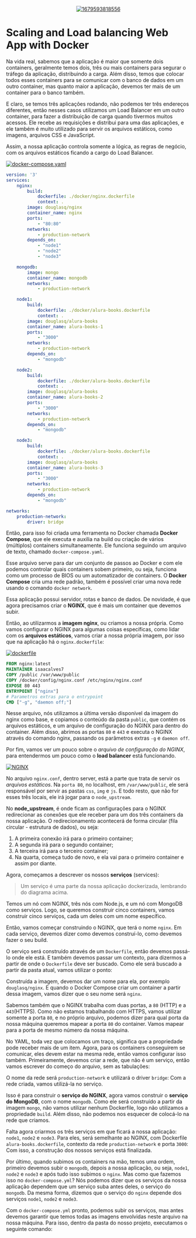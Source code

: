 <div align="center"><a href="https://github.com/IsaacAlves7/scaling-and-load-balancing-webapp">

![1679593818556](https://user-images.githubusercontent.com/61624336/230903035-222d7763-61d5-4d90-bf41-5a741d016d21.jpg)

</a></div>

# Scaling and Load balancing Web App with Docker
Na vida real, sabemos que a aplicação é maior que somente dois containers, geralmente temos dois, três ou mais containers para segurar o tráfego da aplicação, distribuindo a carga. Além disso, temos que colocar todos esses containers para se comunicar com o banco de dados em um outro container, mas quanto maior a aplicação, devemos ter mais de um container para o banco também.

E claro, se temos três aplicações rodando, não podemos ter três endereços diferentes, então nesses casos utilizamos um Load Balancer em um outro container, para fazer a distribuição de carga quando tivermos muitos acessos. Ele recebe as requisições e distribui para uma das aplicações, e ele também é muito utilizado para servir os arquivos estáticos, como imagens, arquivos CSS e JavaScript.

Assim, a nossa aplicação controla somente a lógica, as regras de negócio, com os arquivos estáticos ficando a cargo do Load Balancer.

[![docker-compose.yaml](https://img.shields.io/badge/-docker--compose.yaml-pink?style=social&logo=docker&logoColor=magenta)](#)

```yaml
version: '3'
services:
    nginx:
        build:
            dockerfile: ./docker/nginx.dockerfile
            context: .
        image: douglasq/nginx
        container_name: nginx
        ports:
            - "80:80"
        networks: 
            - production-network
        depends_on: 
            - "node1"
            - "node2"
            - "node3"

    mongodb:
        image: mongo
        container_name: mongodb
        networks: 
            - production-network

    node1:
        build:
            dockerfile: ./docker/alura-books.dockerfile
            context: .
        image: douglasq/alura-books
        container_name: alura-books-1
        ports:
            - "3000"
        networks: 
            - production-network
        depends_on:
            - "mongodb"

    node2:
        build:
            dockerfile: ./docker/alura-books.dockerfile
            context: .
        image: douglasq/alura-books
        container_name: alura-books-2
        ports:
            - "3000"
        networks: 
            - production-network
        depends_on:
            - "mongodb"

    node3:
        build:
            dockerfile: ./docker/alura-books.dockerfile
            context: .
        image: douglasq/alura-books
        container_name: alura-books-3
        ports:
            - "3000"
        networks: 
            - production-network
        depends_on:
            - "mongodb"

networks:
    production-network:
        driver: bridge
```


Então, para isso foi criada uma ferramenta no Docker chamada **Docker Compose**, que ele executa e auxilia na build ou criação de vários (múltiplos) containers simultaneamente. Ele funciona seguindo um arquivo de texto, chamado `docker-compose.yaml`.

Esse arquivo serve para dar um conjunto de passos ao Docker e com ele podemos controlar quais containers sobem primeiro, ou seja, funciona como um processo de BIOS ou um automatizador de containers. O **Docker Compose** cria uma rede padrão, também é possível criar uma nova rede usando o comando `docker network`.

Essa aplicação possui servidor, rotas e banco de dados. De novidade, é que agora precisamos criar o **NGINX**, que é mais um container que devemos subir.

Então, ao utilizarmos a **imagem nginx**, ou criamos a nossa própria. Como vamos configurar o NGINX para algumas coisas específicas, como lidar com os **arquivos estáticos**, vamos criar a nossa própria imagem, por isso que na aplicação há o `nginx.dockerfile`:

[![dockerfile](https://img.shields.io/badge/-nginx.dockerfile-blue?style=social&logo=docker&logoColor=blue)](#)

```dockerfile
FROM nginx:latest
MAINTAINER isaacalves7
COPY /public /var/www/public
COPY /docker/config/nginx.conf /etc/nginx/nginx.conf
EXPOSE 80 443
ENTRYPOINT ["nginx"]
# Parametros extras para o entrypoint
CMD ["-g", "daemon off;"]
```

Nesse arquivo, nós utilizamos a última versão disponível da imagem do nginx como base, e copiamos o conteúdo da pasta `public`, que contém os arquivos estáticos, e um arquivo de configuração do NGINX para dentro do container. Além disso, abrimos as portas `80` e `443` e executa o NGINX através do comando nginx, passando os parâmetros extras `-g` e `daemon off`.

Por fim, vamos ver um pouco sobre o *arquivo de configuração do NGINX*, para entendermos um pouco como o **load balancer** está funcionando.

[![NGINX](https://img.shields.io/badge/-nginx.conf-000000?style=social&logo=Nginx&logoColor=#009639)](#)

No arquivo `nginx.conf`, dentro server, está a parte que trata de servir os *arquivos estáticos*. Na `porta 80`, no localhost, em `/var/www/public`, ele será responsável por servir as pastas `css`, `img` e `js`. E todo resto, que não for esses três locais, ele irá jogar para o `node_upstream`.

No **node_upstream**, é onde ficam as configurações para o NGINX redirecionar as conexões que ele receber para um dos três containers da nossa aplicação. O redirecionamento acontecerá de forma circular (fila circular - estrutura de dados), ou seja: 

1. A primeira conexão irá para o primeiro container;
2. A segunda irá para o segundo container; 
3. A terceira irá para o terceiro container; 
4. Na quarta, começa tudo de novo, e ela vai para o primeiro container e assim por diante.

Agora, começamos a descrever os nossos **serviços** (services):

> Um serviço é uma parte da nossa aplicação dockerizada, lembrando do diagrama acima.

Temos um nó com NGINX, três nós com Node.js, e um nó com MongoDB como serviços. Logo, se queremos construir cinco containers, vamos construir cinco serviços, cada um deles com um nome específico.

Então, vamos começar construindo o NGINX, que terá o nome `nginx`. Em cada serviço, devemos dizer como devemos construí-lo, como devemos fazer o seu build.

O serviço será construído através de um `Dockerfile`, então devemos passá-lo onde ele está. E também devemos passar um contexto, para dizermos a partir de onde o `Dockerfile` deve ser buscado. Como ele será buscado a partir da pasta atual, vamos utilizar o ponto:

Construída a imagem, devemos dar um nome para ela, por exemplo `douglasq/nginx`. E quando o Docker Compose criar um container a partir dessa imagem, vamos dizer que o seu nome será `nginx`.

Sabemos também que o NGINX trabalha com duas portas, a `80` (HTTP) e a `443`(HTTPS). Como não estamos trabalhando com HTTPS, vamos utilizar somente a porta `80`, e no próprio arquivo, podemos dizer para qual porta da nossa máquina queremos mapear a porta `80` do container. Vamos mapear para a porta de mesmo número da nossa máquina.

No YAML, toda vez que colocamos um traço, significa que a propriedade pode receber mais de um item. Agora, para os containers conseguirem se comunicar, eles devem estar na mesma rede, então vamos configurar isso também. Primeiramente, devemos criar a rede, que não é um serviço, então vamos escrever do começo do arquivo, sem as tabulações:

O nome da rede será `production-network` e utilizará o driver `bridge`: Com a rede criada, vamos utilizá-la no serviço.

Isso é para construir o **serviço do NGINX**, agora vamos construir o **serviço do MongoDB**, com o nome `mongodb`. Como ele será construído a partir da imagem `mongo`, não vamos utilizar nenhum Dockerfile, logo não utilizamos a propriedade `build`. Além disso, não podemos nos esquecer de colocá-lo na rede que criamos.

Falta agora criarmos os três serviços em que ficará a nossa aplicação: `node1`, `node2` e `node3`. Para eles, será semelhante ao NGINX, com Dockerfile `alura-books.dockerfile`, contexto da rede `production-network` e porta `3000`: Com isso, a construção dos nossos serviços está finalizada.

Por último, quando subimos os containers na mão, temos uma ordem, primeiro devemos subir o `mongodb`, depois a nossa aplicação, ou seja, `node1`, `node2` e `node3` e após tudo isso subimos o `nginx`. Mas como que fazemos isso no `docker-compose.yml`? Nós podemos dizer que os serviços da nossa aplicação dependem que um serviço suba antes deles, o serviço do `mongodb`. Da mesma forma, dizemos que o serviço do `nginx` depende dos serviços `node1`, `node2` e `node3`.

Com o `docker-compose.yml` pronto, podemos subir os serviços, mas antes devemos garantir que temos todas as imagens envolvidas neste arquivo na nossa máquina. Para isso, dentro da pasta do nosso projeto, executamos o seguinte comando:
